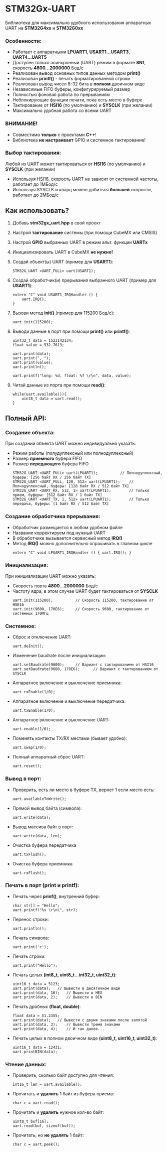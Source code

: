 # STM32Gx-UART
Библиотека для максимально удобного использования аппаратных UART на **STM32G4xx** и **STM32G0xx**

### Особенности:
- Работает с аппаратными **LPUART1**, **USART1...USART3**, **UART4...UART5**
- Доступен только асинхронный (UART) режим в формате **8N1**, скорость **4800...2000000** Бод/с
- Реализован вывод основных типов данных методом **print()**
- Реализован **printf()** - печать форматированной строки
- Реализован вывод чисел 8-32 бита в **полном** двоичном виде 
- Независимые FIFO буферы, конфигурируемый размер 
- Полностью фоновая работа по прерываниям
- Неблокирующие функции печати, пока есть место в буфере
- Тактирование от **HSI16** (по умолчанию) и **SYSCLK** (при желании)
- Максимально удобная работа со всеми UART

### ВНИМАНИЕ!
- Совместимо **только** с проектами **C++**! 
- Библиотека **не настраивает** GPIO и системное тактирование!

### Выбор тактирования:
Любой из UART может тактироваться от **HSI16** (по умолчанию) и **SYSCLK** (при желании)
- Используя HSI16, скорость UART не зависит от системной частоты, работает до 1МБод/с
- Используя SYSCLK и кварц можно добиться **большей** скорости, работает до 2МБод/с 

## Как использовать?
1. Добавь **stm32gx_uart.hpp** в свой проект 
2. Настрой **тактирование** системы (при помощи CubeMX или CMSIS)
3. Настрой **GPIO** выбранных UART в режим альт. функции **UARTx**
4. Инициализировать UART в CubeMX **не нужно!**
5. Создай объект(ы) UART (пример для **USART1**):
	```
    STM32G_UART <UART_FULL> uart(USART1);	
    ``` 
6. Создай обработчик(и) прерывания выбранного UART (пример для **USART1**):
	```
    extern "C" void USART1_IRQHandler () {
		uart.IRQ();
	}
    ``` 
7. Вызови метод **init()** (пример для 115200 Бод/с):
	```
    uart.init(115200); 
    ``` 
8. Выводи данные в порт при помощи **print()** или **printf()**:
	```
	uint32_t data = 1523142134;
	float value = 532.7613;
	
	uart.print(data); 
	uart.print(", ");
	uart.print(value);
	uart.println();
	
	uart.printf("long: %d, float: %f \r\n", data, value); 
    ```

9. Читай данные из порта при помощи **read()**:
	```
	while(uart.available()){
		uint8_t data = uart.read();
	}	
    ```
## Полный API:
### Создание объекта:
При создании объекта UART можно индивидуально указать:
- Режим работы (полудуплексный или полнодуплексный)
- Размер **приемного** буфера FIFO 
- Размер **передающего** буфера FIFO
	```
	STM32G_UART <UART_FULL> uart(LPUART1);			// Полнодуплексный, буферы: [256 байт RX / 256 байт TX]
	STM32G_UART <UART_FULL, 128, 512> uart(LPUART1);	// Полнодуплексный, буферы: [128 байт RX / 512 байт TX]
	STM32G_UART <UART_RX, 512, 1> uart(LPUART1);		// Только прием, буферы: [512 байт RX / 1 байт TX]
	STM32G_UART <UART_TX, 1, 512> uart(LPUART1);		// Только передача, буферы: [1 байт RX / 512 байт TX]
    ```
### Создание обработчика прерывания:
- Обработчик размещается в любом удобном файле
- Название корректируем под нужный UART
- В обработчике вызывается сервисный метод **IRQ()**
- Метод **IRQ()** можно дополнительно опрашивать в главном цикле
	```
	extern "C" void LPUART1_IRQHandler () { uart.IRQ(); }
    ```
### Инициализация:
При инициализации UART можно указать:
- Скорость порта **4800...2000000** Бод/с
- Частоту ядра, в этом случае UART будет тактироваться от **SYSCLK**
	```
	uart.init(115200);			// Скорость 115200, тактирование от HSE16
	uart.init(9600, 170E6);		// Скорость 9600, тактирование от системных 170МГц
    ```
### Системное:
- Сброс и отключение UART:	
	```
	uart.deInit();
    ```
- Изменение baudrate после инициализации:
	```
	uart.setBaudrate(9600);		// Вариант с тактированием от HSI16
	uart.setBaudrate(9600, 170E6);		// Вариант с тактированием от SYSCLK
    ```	
- Аппаратное включение и выключение приемника:
	```
	uart.rxEnable(1/0);	
    ```	
- Аппаратное включение и выключение передатчика:
	```
	uart.txEnable(1/0);	
    ```	
- Аппаратное включение и выключение UART:
	```
	uart.enable(1/0);	
    ```	
- Поменять контакты TX/RX местами (бывает удобно):
	```
	uart.swap(1/0);
    ```
- Полный аппаратный сброс UART:
	```
	uart.reset();
    ```
### Вывод в порт:
- Проверить, есть ли место в буфере TX, вернет 1 если место есть:
	```
	uart.availableToWrite();
    ```
- Прямой вывод байта (символа):
	```
	uart.write(data);
    ```
- Вывод массива байт в порт:
	```
	uart.write(data, len);
    ```
- Очистка буфера передатчика
	```
	uart.txFlush();
    ```
- Очистка буфера приемника
	```
	uart.rxFlush();
    ```	
### Печать в порт (print и printf):
- Печать через **prinf()**, внутренний буфер:
	```
	char str[] = "Hello";
	uart.printf("%s \r\n\", str);
    ```
- Перенос строки:
	```
	uart.println();
    ```
- Печать символа:
	```
	uart.print('c');
    ```
- Печать строки:
	```
	uart.print("Hello");
    ```
- Печать целых **(int8_t, uint8_t...int32_t, uint32_t)**:
	```
	uint16_t data = 5123;
	uart.print(data);	// Вывести в десятичном виде
	uart.print(data, 16);	// Вывести в HEX 
	uart.print(data, 2);	// Вывести в BIN  
    ```
- Печать дробных **(float, double)**:
	```
	float data = 51.2355;
	uart.print(data);	// Вывести с двумя знаками после запятой
	uart.print(data, 3);	// Вывести тремя знаками
	uart.print(data, 4);	// И так далее... 
    ```
- Печать целых в полном двоичном виде **(uint8_t, uint16_t, uint32_t)**:
	```
	uint16_t data = 12431;
	uart.printBIN(data);
    ```
### Чтение данных:
- Проверить, сколько байт доступно для чтения:
	```
	int16_t len = uart.available();
    ```
- Прочитать и **удалить** 1 байт из буфера приема:
	```
	char c = uart.read();
    ```
- Прочитать и **удалить** нужное кол-во байт:
	```
	uint8_t buf[16];
	uart.read(buf, sizeof(buf));
    ```
- Прочитать, но **не удалять** 1 байт:
	```
	char c = uart.peek();
    ```
	


